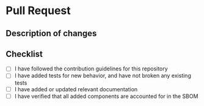 # Pull Request

## Description of changes

<!-- Fill in a description of what this PR changes/introduces/fixes
     Link to GitHub issues using keywords https://docs.github.com/en/get-started/writing-on-github/working-with-advanced-formatting/using-keywords-in-issues-and-pull-requests when necessary
-->

## Checklist

<!-- We follow conventional commit-style PR titles and kebab-case branch names -->

- [ ] I have followed the contribution guidelines for this repository
- [ ] I have added tests for new behavior, and have not broken any existing tests
- [ ] I have added or updated relevant documentation
- [ ] I have verified that all added components are accounted for in the SBOM
